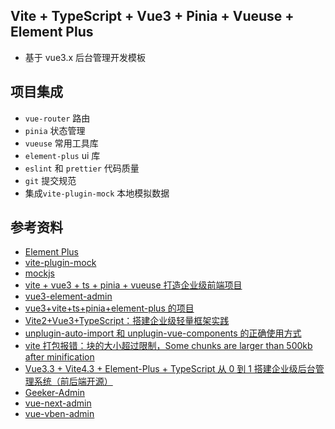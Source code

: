 ## Vite + TypeScript + Vue3 + Pinia + Vueuse + Element Plus

- 基于 vue3.x 后台管理开发模板

## 项目集成

- `vue-router` 路由
- `pinia` 状态管理
- `vueuse` 常用工具库
- `element-plus` ui 库
- `eslint` 和 `prettier` 代码质量
- `git` 提交规范
- 集成`vite-plugin-mock` 本地模拟数据

## 参考资料

- [Element Plus](https://element-plus.gitee.io/zh-CN/guide/design.html)
- [vite-plugin-mock](https://github.com/vbenjs/vite-plugin-mock)
- [mockjs](https://github.com/nuysoft/Mock/wiki/Getting-Started)
- [vite + vue3 + ts + pinia + vueuse 打造企业级前端项目](https://juejin.cn/post/7079785777692934174)
- [vue3-element-admin](https://gitee.com/youlaiorg/vue3-element-admin)
- [vue3+vite+ts+pinia+element-plus 的项目](https://blog.csdn.net/qq_45780736/article/details/129421142)
- [Vite2+Vue3+TypeScript：搭建企业级轻量框架实践](https://zhuanlan.zhihu.com/p/457640572)
- [unplugin-auto-import 和 unplugin-vue-components 的正确使用方式](https://blog.csdn.net/goodcto/article/details/130022782)
- [vite 打包报错：块的大小超过限制，Some chunks are larger than 500kb after minification](https://blog.csdn.net/Dawnchen1/article/details/118994062)
- [Vue3.3 + Vite4.3 + Element-Plus + TypeScript 从 0 到 1 搭建企业级后台管理系统（前后端开源）](https://juejin.cn/post/7228990409909108793)
- [Geeker-Admin](https://github.com/HalseySpicy/Geeker-Admin)
- [vue-next-admin](https://github.com/lyt-Top/vue-next-admin)
- [vue-vben-admin](https://github.com/vbenjs/vue-vben-admin)
